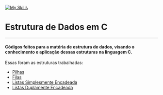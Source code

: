 [![My Skills](https://skillicons.dev/icons?i=c)](https://skillicons.dev)
# Estrutura de Dados em C 
-----------------------------
#### Códigos feitos para a matéria de estrutura de dados, visando o conhecimento e aplicação dessas estruturas na linguagem C.

Essas foram as estruturas trabalhadas:

* [Pilhas]()
* [Filas]()
* [Listas Simplesmente Encadeada]()
* [Listas Duplamente Encadeada]()